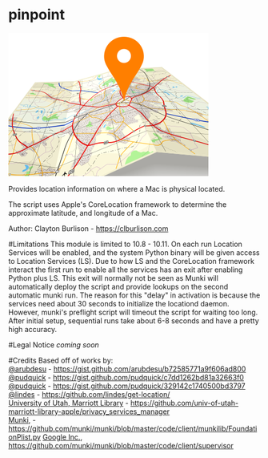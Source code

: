 pinpoint
===

![pinpoint logo](/support_files/pinpoint-logo.png)


Provides location information on where a Mac is physical located.

The script uses Apple's CoreLocation framework to determine the approximate latitude, and longitude of a Mac.

Author: Clayton Burlison - https://clburlison.com  


#Limitations
This module is limited to 10.8 - 10.11. On each run Location Services will be enabled, and the system Python binary will be given access to Location Services (LS). Due to how LS and the CoreLocation framework interact the first run to enable all the services has an exit after enabling Python plus LS. This exit will normally not be seen as Munki will automatically deploy the script and provide lookups on the second automatic munki run. The reason for this "delay" in activation is because the services need about 30 seconds to initialize the locationd daemon. However, munki's preflight script will timeout the script for waiting too long. After initial setup, sequential runs take about 6-8 seconds and have a pretty high accuracy.

#Legal Notice
_coming soon_


#Credits
Based off of works by:  
[@arubdesu](https://github.com/arubdesu) - https://gist.github.com/arubdesu/b72585771a9f606ad800  
[@pudquick](https://github.com/pudquick) - https://gist.github.com/pudquick/c7dd1262bd81a32663f0  
[@pudquick](https://github.com/pudquick) - https://gist.github.com/pudquick/329142c1740500bd3797  
[@lindes](https://github.com/lindes)   - https://github.com/lindes/get-location/  
[University of Utah, Marriott Library](https://github.com/univ-of-utah-marriott-library-apple) - https://github.com/univ-of-utah-marriott-library-apple/privacy_services_manager  
[Munki](https://github.com/munki), - https://github.com/munki/munki/blob/master/code/client/munkilib/FoundationPlist.py
[Google Inc.](https://github.com/macops), https://github.com/munki/munki/blob/master/code/client/supervisor